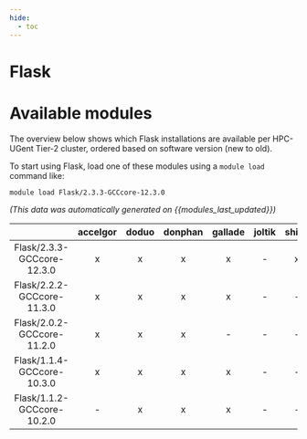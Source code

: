 ```yaml
---
hide:
  - toc
---
```


Flask
=====

# Available modules


The overview below shows which Flask installations are available per HPC-UGent Tier-2 cluster, ordered based on software version (new to old).

To start using Flask, load one of these modules using a `module load` command like:

```shell
module load Flask/2.3.3-GCCcore-12.3.0
```

*(This data was automatically generated on {{modules_last_updated}})*  

| |accelgor|doduo|donphan|gallade|joltik|shinx|skitty|
| :---: | :---: | :---: | :---: | :---: | :---: | :---: | :---: |
|Flask/2.3.3-GCCcore-12.3.0|x|x|x|x|-|x|x|
|Flask/2.2.2-GCCcore-11.3.0|x|x|x|x|-|-|-|
|Flask/2.0.2-GCCcore-11.2.0|x|x|x|-|-|-|-|
|Flask/1.1.4-GCCcore-10.3.0|x|x|x|x|-|-|-|
|Flask/1.1.2-GCCcore-10.2.0|-|x|x|x|-|-|-|
